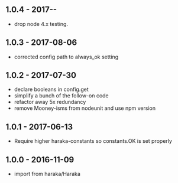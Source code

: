 
## 1.0.4 - 2017-__-__

- drop node 4.x testing.

## 1.0.3 - 2017-08-06

- corrected config path to always_ok setting

## 1.0.2 - 2017-07-30

- declare booleans in config.get
- simplify a bunch of the follow-on code
- refactor away 5x redundancy
- remove Mooney-isms from nodeunit and use npm version

## 1.0.1 - 2017-06-13

- Require higher haraka-constants so constants.OK is set properly

## 1.0.0 - 2016-11-09

- import from haraka/Haraka
